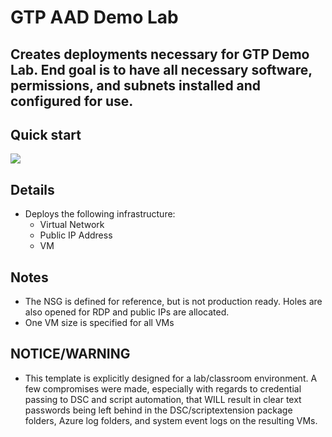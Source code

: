 # GTP AAD Demo Lab
## Creates deployments necessary for GTP Demo Lab. End goal is to have all necessary software, permissions, and subnets installed and configured for use.
## Quick start
<a href="https://portal.azure.com/#create/Microsoft.Template/uri/https%3A%2F%2Fraw.githubusercontent.com%2FPoindexterMSFT%2FARM%2Fmaster%2FGTP_Demo_Template" target="_blank"><img src="http://azuredeploy.net/deploybutton.png"/></a>

## Details
* Deploys the following infrastructure:
  * Virtual Network
  * Public IP Address
  * VM
  
## Notes
* The NSG is defined for reference, but is not production ready. Holes are also opened for RDP and public IPs are allocated.
* One VM size is specified for all VMs

## NOTICE/WARNING
* This template is explicitly designed for a lab/classroom environment. A few compromises were made, especially with regards to credential passing to DSC and script automation, that WILL result in clear text passwords being left behind in the DSC/scriptextension package folders, Azure log folders, and system event logs on the resulting VMs. 
